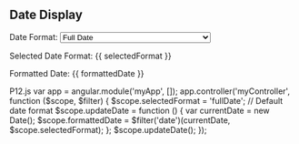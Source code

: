 <!DOCTYPE html>
<html lang="en">
<head>
 <meta charset="UTF-8">
 <title>AngularJS Date Display</title>
 <script 
src="https://ajax.googleapis.com/ajax/libs/angularjs/1.8.2/angular.min.js"></script>
</head>
<body ng-app="myApp">
<div ng-controller="myController">
 <h2>Date Display</h2>
 <label>Date Format:
 <select ng-model="selectedFormat" ng-change="updateDate()">
 <option value="fullDate">Full Date</option>
 <option value="shortDate">Short Date</option>
 <option value="mediumTime">Medium Time</option>
 <option value="shortTime">short Time</option>
 <option value="yyyy-MM-dd HH:mm:ss">Custom Format (yyyy-MM-dd 
HH:mm:ss)</option>
 </select>
 </label>
 <p>Selected Date Format: {{ selectedFormat }}</p>
 <p>Formatted Date: {{ formattedDate }}</p>
</div>
<script src= “P12.js”></script>
</body>
</html>
P12.js
var app = angular.module('myApp', []);
 app.controller('myController', function ($scope, $filter) {
 $scope.selectedFormat = 'fullDate'; // Default date format
 $scope.updateDate = function () {
 var currentDate = new Date();
 $scope.formattedDate = $filter('date')(currentDate, $scope.selectedFormat);
 };
 $scope.updateDate();
 });
